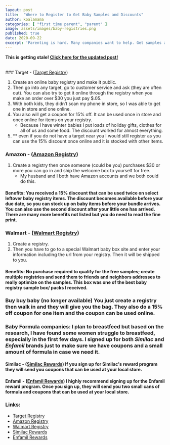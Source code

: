 ```yaml
---
layout: post
title:  "Where to Register to Get Baby Samples and Discounts"
author: koalamama
categories: [ "first time parent", "parent" ]
image: assets/images/baby-registries.png
published: true
date: 2020-09-22
excerpt: 'Parenting is hard. Many companies want to help. Get samples and discounts here.'
---
```


**This is getting stale!  <a href="{{site.baseurl}}/where-to-register-updated/" alt="Link to the updated registry post.">Click here for the updated post!</a>**

<br />
### Target - (<a href="https://www.target.com/gift-registry/create-baby-registry">Target Registry</a>)

1. Create an online baby registry and make it public. 
2. Then go into any target, go to customer service and ask (they are often out). You can also try to get it online through the registry when you make an order over $30 you just pay $.05.
3. With both kids, they didn’t scan my phone in store, so I was able to get one in store and one online. 
4. You also will get a coupon for 15% off. It can be used once in store and once online for items on your registry.
    - Because I have winter babies I put loads of holiday gifts, clothes for all of us and some food. The discount worked for almost everything. 
5. ** even if you do not have a target near you I would still register as you can use the 15% discount once online and it is stocked with other items. 

### Amazon - (<a href="https://www.amazon.com/gp/family/signup/welcome?ie=UTF8&*Version*=1&*entries*=0&ref_=assoc_tag_ph_1457104784749&_encoding=UTF8&camp=1789&creative=9325&linkCode=pf4&tag=koalaco-20&linkId=2719b9067500f03cfdfe73b4604bbd4a">Amazon Registry</a>)
1. Create a registry then once someone (could be you) purchases $30 or more you can go in and ship the welcome box to yourself for free.
    - My husband and I both have Amazon accounts and we both could do this. 

#### **Benefits**: You received a 15% discount that can be used twice on select leftover baby registry items. The discount becomes available before your due date, so you can stock up on baby items before your bundle arrives. You can also use the second discount after your little one has arrived. There are many more benefits not listed but you do need to read the fine print.  

### Walmart - (<a href="https://walmart.cesampling.com/babybox/orderBuy">Walmart Registry</a>)
1. Create a registry.
2. Then you have to go to a special Walmart baby box site and enter your information including the url from your registry. Then it will be shipped to you. 


#### **Benefits**: No purchase required to qualify for the free samples; create multiple registries and send them to friends and neighbors addresses to really optimize on the samples. This box was one of the best baby registry sample box/ packs I received.


### Buy buy baby (**no longer available**)  You just create a registry then walk in and they will give you the bag. They also do a 15% off coupon for one item and the coupon can be used online.


### Baby Formula companies: I plan to breastfeed but based on the research, I have found some women struggle to breastfeed, especially in the first few days. I signed up for both *Similac* and *Enfamil* brands just to make sure we have coupons and a small amount of formula in case we need it. 

#### Similac - (<a href="https://walmart.cesampling.com/babybox/orderBuy">Similac Rewards</a>) If you sign up for Similac's reward program they will send you coupons that can be used at your local store. 

#### Enfamil - (<a href="https://www.enfamil.com/baby-formula-coupons-samples/">Enfamil Rewards</a>) I highly recommend signing up for the Enfamil reward program. Once you sign up, they will send you two small cans of formula and coupons that can be used at your local store. 

### Links: 
- <a href="https://www.target.com/gift-registry/create-baby-registry">Target Registry</a>
- <a href="https://www.amazon.com/gp/family/signup/welcome?ie=UTF8&*Version*=1&*entries*=0&ref_=assoc_tag_ph_1457104784749&_encoding=UTF8&camp=1789&creative=9325&linkCode=pf4&tag=koalaco-20&linkId=2719b9067500f03cfdfe73b4604bbd4a">Amazon Registry</a>
- <a href="https://walmart.cesampling.com/babybox/orderBuy">Walmart Registry</a>
- <a href="https://walmart.cesampling.com/babybox/orderBuy">Similac Rewards</a>
- <a href="https://www.enfamil.com/baby-formula-coupons-samples/">Enfamil Rewards</a>